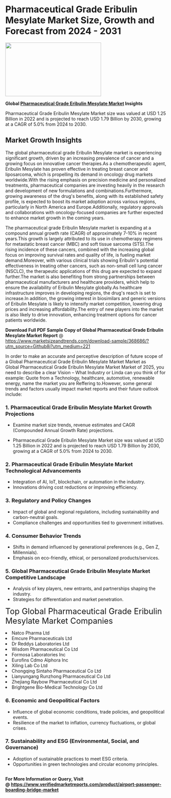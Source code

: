 <H1>Pharmaceutical Grade Eribulin Mesylate Market Size, Growth and Forecast from 2024 - 2031</H1><img class="aligncenter size-medium wp-image-584254" src="https://thirdeyenews.in/wp-content/uploads/2024/09/Global-Market-Research-300x168.jpeg" alt="" width="300" height="168" /><p><strong>Global&nbsp;<a href="https://www.marketsizeandtrends.com/download-sample/368686/?utm_source=Github8j?utm_medium=221">Pharmaceutical Grade Eribulin Mesylate Market</a> Insights</strong></p><p>Pharmaceutical Grade Eribulin Mesylate Market size was valued at USD 1.25 Billion in 2022 and is projected to reach USD 1.79 Billion by 2030, growing at a CAGR of 5.0% from 2024 to 2030.</p><p><h2>Market Growth Insights</h2> <p>The global pharmaceutical grade Eribulin Mesylate market is experiencing significant growth, driven by an increasing prevalence of cancer and a growing focus on innovative cancer therapies.As a chemotherapeutic agent, Eribulin Mesylate has proven effective in treating breast cancer and liposarcoma, which is propelling its demand in oncology drug markets worldwide.With the rising emphasis on precision medicine and personalized treatments, pharmaceutical companies are investing heavily in the research and development of new formulations and combinations.Furthermore, growing awareness of the drug's benefits, along with its established safety profile, is expected to boost its market adoption across various regions, particularly in North America and Europe.Additionally, regulatory approvals and collaborations with oncology-focused companies are further expected to enhance market growth in the coming years. </p> <p>The pharmaceutical grade Eribulin Mesylate market is expanding at a compound annual growth rate (CAGR) of approximately 7-10% in recent years.This growth is largely attributed to its use in chemotherapy regimens for metastatic breast cancer (MBC) and soft tissue sarcoma (STS).The rising incidence of these cancers, combined with the increasing global focus on improving survival rates and quality of life, is fueling market demand.Moreover, with various clinical trials showing Eribulin's potential effectiveness in treating other cancers, such as non-small cell lung cancer (NSCLC), the therapeutic applications of this drug are expected to expand further.The market is also benefiting from strong partnerships between pharmaceutical manufacturers and healthcare providers, which help to ensure the availability of Eribulin Mesylate globally.As healthcare infrastructure improves in developing regions, the drug's reach is set to increase.In addition, the growing interest in biosimilars and generic versions of Eribulin Mesylate is likely to intensify market competition, lowering drug prices and increasing affordability.The entry of new players into the market is also likely to drive innovation, enhancing treatment options for cancer patients worldwide.</p><p><span class=""><strong>Download Full PDF Sample Copy of Global Pharmaceutical Grade Eribulin Mesylate Market Report</strong> @ <a href="https://www.marketsizeandtrends.com/download-sample/368686/?utm_source=Github8j?utm_medium=221" target="_blank">https://www.marketsizeandtrends.com/download-sample/368686/?utm_source=Github8j?utm_medium=221</a></span></p><p>In order to make an accurate and perceptive description of future scope of a Global&nbsp;Pharmaceutical Grade Eribulin Mesylate Market Market as Global&nbsp;Pharmaceutical Grade Eribulin Mesylate Market Market of 2025, you need to describe a clear Vision &ndash; What Industry or Linda can you think of for example: Quote from a Technology, healthcare, automotive, renewable energy, name the market you are Reffering to.However, some general trends and factors usually impact market reports and their future outlook include:</p><h3>1.&nbsp;<strong>Pharmaceutical Grade Eribulin Mesylate Market Growth Projections</strong></h3><ul><li>Examine market size trends, revenue estimates and CAGR (Compounded Annual Growth Rate) projections.</li><li><p>Pharmaceutical Grade Eribulin Mesylate Market size was valued at USD 1.25 Billion in 2022 and is projected to reach USD 1.79 Billion by 2030, growing at a CAGR of 5.0% from 2024 to 2030.</p></li></ul><h3>2.&nbsp;<strong>Pharmaceutical Grade Eribulin Mesylate Market Technological Advancements</strong></h3><ul><li>Integration of AI, IoT, blockchain, or automation in the industry.</li><li>Innovations driving cost reductions or improving efficiency.</li></ul><h3>3.&nbsp;<strong>Regulatory and Policy Changes</strong></h3><ul><li>Impact of global and regional regulations, including sustainability and carbon-neutral goals.</li><li>Compliance challenges and opportunities tied to government initiatives.</li></ul><h3>4.&nbsp;<strong>Consumer Behavior Trends</strong></h3><ul><li>Shifts in demand influenced by generational preferences (e.g., Gen Z, Millennials).</li><li>Emphasis on eco-friendly, ethical, or personalized products/services.</li></ul><h3>5.&nbsp;<strong>Global Pharmaceutical Grade Eribulin Mesylate Market Competitive Landscape</strong></h3><ul><li>Analysis of key players, new entrants, and partnerships shaping the industry.</li><li>Strategies for differentiation and market penetration.</li></ul><p data-pm-slice="1 1 []"><span style="color: inherit; font-family: inherit; font-size: 25px;">Top Global Pharmaceutical Grade Eribulin Mesylate Market Companies</span></p><div class="" data-test-id=""><p><li>Natco Pharma Ltd</li><li> Emcure Pharmaceuticals Ltd</li><li> Dr Reddys Laboratories Ltd</li><li> Wisdom Pharmaceutical Co Ltd</li><li> Formosa Laboratories Inc</li><li> Eurofins Cdmo Alphora Inc</li><li> Xiling Lab Co Ltd</li><li> Chongqing Sintaho Pharmaceutical Co Ltd</li><li> Lianyungang Runzhong Pharmaceutical Co Ltd</li><li> Zhejiang Raybow Pharmaceutical Co Ltd</li><li> Brightgene Bio-Medical Technology Co Ltd</li></p></div><h3>6.&nbsp;<strong>Economic and Geopolitical Factors</strong></h3><ul><li>Influence of global economic conditions, trade policies, and geopolitical events.</li><li>Resilience of the market to inflation, currency fluctuations, or global crises.</li></ul><h3>7.&nbsp;<strong>Sustainability and ESG (Environmental, Social, and Governance)</strong></h3><ul><li>Adoption of sustainable practices to meet ESG criteria.</li><li>Opportunities in green technologies and circular economy principles.</li></ul><h2><strong style="font-size: 14px;">For More Information or Query, Visit @&nbsp;</strong><a style="background-color: #ffffff; font-size: 14px;" href="https://www.marketsizeandtrends.com/report/pharmaceutical-grade-eribulin-mesylate-market/" target="_blank">https://www.verifiedmarketreports.com/product/airport-passenger-boarding-bridge-market</a></h2>